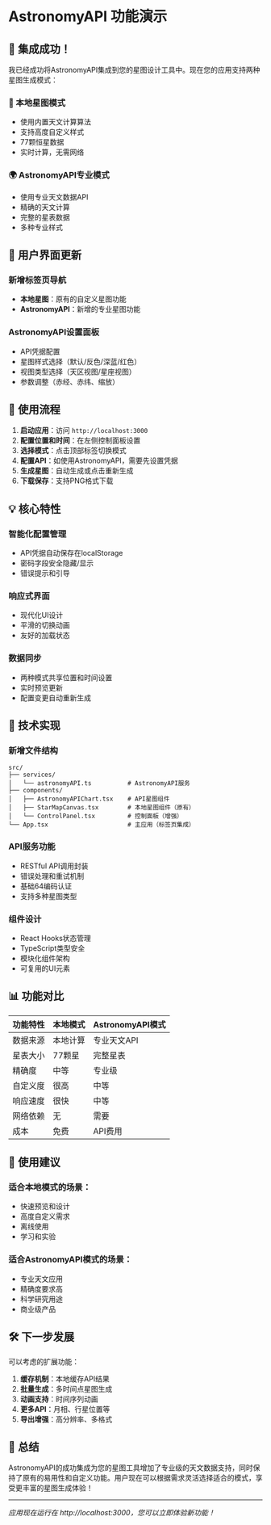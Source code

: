 # AstronomyAPI 功能演示

## 🌟 集成成功！

我已经成功将AstronomyAPI集成到您的星图设计工具中。现在您的应用支持两种星图生成模式：

### 🎨 本地星图模式
- 使用内置天文计算算法
- 支持高度自定义样式
- 77颗恒星数据
- 实时计算，无需网络

### 🌍 AstronomyAPI专业模式
- 使用专业天文数据API
- 精确的天文计算
- 完整的星表数据
- 多种专业样式

## 📱 用户界面更新

### 新增标签页导航
- **本地星图**：原有的自定义星图功能
- **AstronomyAPI**：新增的专业星图功能

### AstronomyAPI设置面板
- API凭据配置
- 星图样式选择（默认/反色/深蓝/红色）
- 视图类型选择（天区视图/星座视图）
- 参数调整（赤经、赤纬、缩放）

## 🚀 使用流程

1. **启动应用**：访问 `http://localhost:3000`
2. **配置位置和时间**：在左侧控制面板设置
3. **选择模式**：点击顶部标签切换模式
4. **配置API**：如使用AstronomyAPI，需要先设置凭据
5. **生成星图**：自动生成或点击重新生成
6. **下载保存**：支持PNG格式下载

## 💡 核心特性

### 智能化配置管理
- API凭据自动保存在localStorage
- 密码字段安全隐藏/显示
- 错误提示和引导

### 响应式界面
- 现代化UI设计
- 平滑的切换动画
- 友好的加载状态

### 数据同步
- 两种模式共享位置和时间设置
- 实时预览更新
- 配置变更自动重新生成

## 🔧 技术实现

### 新增文件结构
```
src/
├── services/
│   └── astronomyAPI.ts          # AstronomyAPI服务
├── components/
│   ├── AstronomyAPIChart.tsx    # API星图组件
│   ├── StarMapCanvas.tsx        # 本地星图组件（原有）
│   └── ControlPanel.tsx         # 控制面板（增强）
└── App.tsx                      # 主应用（标签页集成）
```

### API服务功能
- RESTful API调用封装
- 错误处理和重试机制
- 基础64编码认证
- 支持多种星图类型

### 组件设计
- React Hooks状态管理
- TypeScript类型安全
- 模块化组件架构
- 可复用的UI元素

## 📊 功能对比

| 功能特性 | 本地模式 | AstronomyAPI模式 |
|---------|---------|-----------------|
| 数据来源 | 本地计算 | 专业天文API |
| 星表大小 | 77颗星 | 完整星表 |
| 精确度 | 中等 | 专业级 |
| 自定义度 | 很高 | 中等 |
| 响应速度 | 很快 | 中等 |
| 网络依赖 | 无 | 需要 |
| 成本 | 免费 | API费用 |

## 🎯 使用建议

### 适合本地模式的场景：
- 快速预览和设计
- 高度自定义需求
- 离线使用
- 学习和实验

### 适合AstronomyAPI模式的场景：
- 专业天文应用
- 精确度要求高
- 科学研究用途
- 商业级产品

## 🛠 下一步发展

可以考虑的扩展功能：
1. **缓存机制**：本地缓存API结果
2. **批量生成**：多时间点星图生成
3. **动画支持**：时间序列动画
4. **更多API**：月相、行星位置等
5. **导出增强**：高分辨率、多格式

## 🎉 总结

AstronomyAPI的成功集成为您的星图工具增加了专业级的天文数据支持，同时保持了原有的易用性和自定义功能。用户现在可以根据需求灵活选择适合的模式，享受更丰富的星图生成体验！

---

*应用现在运行在 http://localhost:3000，您可以立即体验新功能！* 